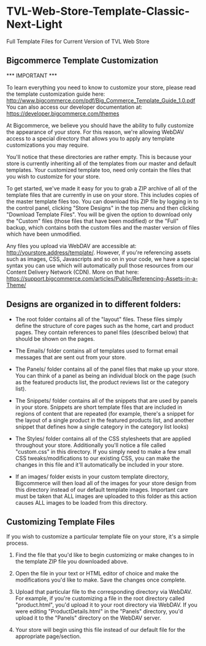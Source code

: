 # TVL-Web-Store-Template-Classic-Next-Light
Full Template Files for Current Version of TVL Web Store

Bigcommerce Template Customization
----------------------------------

*** IMPORTANT ***

To learn everything you need to know to customize your store,
please read the template customization guide here:
http://www.bigcommerce.com/pdf/Big_Commerce_Template_Guide_1.0.pdf
You can also access our developer documentation at:
https://developer.bigcommerce.com/themes

At Bigcommerce, we believe you should have the ability
to fully customize the appearance of your store. For this
reason, we're allowing WebDAV access to a special directory
that allows you to apply any template customizations you
may require.

You'll notice that these directories are rather empty.
This is because your store is currently inheriting all of
the templates from our master and default templates. Your
customized template too, need only contain the files that
you wish to customize for your store.

To get started, we've made it easy for you to grab a ZIP
archive of all of the template files that are currently
in use on your store. This includes copies of the master
template files too. You can download this ZIP file by
logging in to the control panel, clicking "Store Designs"
in the top menu and then clicking "Download Template Files".
You will be given the option to download only the "Custom"
files (those files that have been modified) or the "Full"
backup, which contains both the custom files and the master
version of files which have been unmodified.

Any files you upload via WebDAV are accessible at:
http://yourstore.address/template/. However, if you're
referencing assets such as images, CSS, Javascripts and
so on in your code, we have a special syntax you can use
which will automatically pull those resources from our 
Content Delivery Network (CDN). More on that here:
https://support.bigcommerce.com/articles/Public/Referencing-Assets-in-a-Theme/

Designs are organized in to different folders:
---
* The root folder contains all of the "layout" files. These
files simply define the structure of core pages such as the
home, cart and product pages. They contain references to
panel files (described below) that should be shown on the
pages.

* The Emails/ folder contains all of templates used to format
email messages that are sent out from your store.

* The Panels/ folder contains all of the panel files that
make up your store. You can think of a panel as being an
individual block on the page (such as the featured products
list, the product reviews list or the category list).

* The Snippets/ folder contains all of the snippets that are
used by panels in your store. Snippets are short template
files that are included in regions of content that are
repeated (for example, there's a snippet for the layout of a
single product in the featured products list, and another
snippet that defines how a single category in the category
list looks)

* The Styles/ folder contains all of the CSS stylesheets that
are applied throughout your store. Additionally you'll notice
a file called "custom.css" in this directory. If you simply
need to make a few small CSS tweaks/modifications to our
existing CSS, you can make the changes in this file and it'll
automatically be included in your store.

* If an images/ folder exists in your custom template
directory, Bigcommerce will then load all of the images for
your store design from this directory instead of our default
template images. Important care must be taken that ALL images
are uploaded to this folder as this action causes ALL images
to be loaded from this directory.

Customizing Template Files
---
If you wish to customize a particular template file on your
store, it's a simple process.

1. Find the file that you'd like to begin customizing or make
changes to in the template ZIP file you downloaded above.

2. Open the file in your text or HTML editor of choice and
make the modifications you'd like to make. Save the changes
once complete.

3. Upload that particular file to the corresponding directory
via WebDAV. For example, if you're customizing a file in the root
directory called "product.html", you'd upload it to your root
directory via WebDAV. If you were editing "ProductDetails.html" in
the "Panels" directory, you'd upload it to the "Panels"
directory on the WebDAV server.

4. Your store will begin using this file instead of our default
file for the appropriate page/section.
